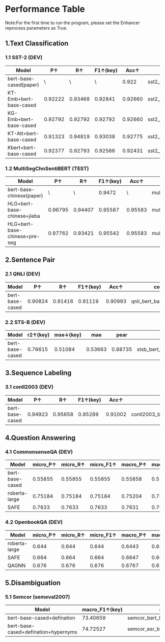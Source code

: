 # Performance Table

Note:For the first time to run the program, please set the Enhancer reprocess parameters as True.

## 1.Text Classification

### 1.1 SST-2 (DEV)

| Model                 | P↑      | R↑      | F1↑(key) | Acc↑    | code                          |
|-----------------------|---------|---------|----------|---------|-------------------------------|
| bert-base-cased(paper) | \       | \       | \        | 0.922   | sst2_bert_base_cased.py       |
| KT-Emb+bert-base-cased | 0.92222 | 0.93468 | 0.92841  | 0.92660 | sst2_ktemb_bert_base_cased.py |
| KG-Emb+bert-base-cased | 0.92792 | 0.92792 | 0.92792  | 0.92660 | sst2_kgemb_bert_base_cased.py |
| KT-Att+bert-base-cased | 0.91323 | 0.94819 | 0.93038  | 0.92775 | sst2_ktatt_bert_base_cased.py |
| Kbert+bert-base-cased | 0.92377 | 0.92793 | 0.92586  | 0.92431 | sst2_kbert_bert_base_cased.py |


[comment]: <> (### 1.2 SST-5 &#40;DEV&#41;)

[comment]: <> (| Model                  | micro_P↑ | micro_R↑ | micro_F1↑ | macro_P↑ | macro_R↑ | macro_F1↑&#40;key&#41; | Acc↑    | code                          |)

[comment]: <> (|------------------------|----------|----------|-----------|----------|----------|----------------|---------|-------------------------------|)

[comment]: <> (| bert-base-cased        | 0.48319  | 0.48319  | 0.48319   | 0.48459  | 0.46527  | 0.47156        | 0.48319 | sst5_bert_base_cased.py       |)

[comment]: <> (| KT-Att+bert-base-cased | 0.47321  | 0.47321  | 0.47321   | 0.47372  | 0.45257  | 0.45612        | 0.47321 | sst5_ktatt_bert_base_cased.py |)

[comment]: <> (| sembert | 0.49137 | 0.49137 | 0.49137 | 0.5108 | 0.47076 | 0.47388 | 0.49137 | sst5_sembert.py |)

### 1.2 MultiSegChnSentiBERT (TEST)

| Model | P↑ | R↑ | F1↑(key) | Acc↑ | code |
|---|---|---|---|---|---|
| bert-base-chinese(paper) | \ | \ | 0.9472 | \ | multisegchnsentibert_bert_base_chinese.py |
| HLG+bert-base-chinese+jieba | 0.96795 | 0.94407 | 0.95587 | 0.95583 | multisegchnsentibert_hlg_bert_base_chinese.py |
| HLG+bert-base-chinese+pre-seg | 0.97762 | 0.93421 | 0.95542 | 0.95583 | multisegchnsentibert_hlg_pre_seg_bert_base_chinese.py |

## 2.Sentence Pair

### 2.1 QNLI (DEV)

| Model | P↑ | R↑ | F1↑(key) | Acc↑ | code |
|---|---|---|---|---|---|
| bert-base-cased | 0.90824 | 0.91416 | 0.91119 | 0.90993 | qnli_bert_base_cased.py |

### 2.2 STS-B (DEV)

| Model | r2↑(key) | mse↓(key) | mae | pear | code |
|---|---|---|---|---|---|
| bert-base-cased | 0.76615 | 0.51084 | 0.53663 | 0.88735 | stsb_bert_base_cased.py |

## 3.Sequence Labeling

### 3.1 conll2003 (DEV)

| Model | P↑ | R↑ | F1↑(key) | Acc↑ | code |
|---|---|---|---|---|---|
| bert-base-cased | 0.94923 | 0.95658 | 0.95289 | 0.91002 | conll2003_bert_base_cased.py |

## 4.Question Answering

### 4.1 CommonsenseQA (DEV)

| Model | micro_P↑ | micro_R↑ | micro_F1↑ | macro_P↑ | macro_R↑ | macro_F1↑(key) | Acc↑ | code |
|---|---|---|---|---|---|---|---|---|
| bert-base-cased | 0.55855 | 0.55855 | 0.55855 | 0.55858 | 0.55801 |  0.55816 | 0.55855 | commonsense_qa_bert_base_cased.py |
| roberta-large | 0.75184 | 0.75184 | 0.75184 | 0.75204 | 0.78954 | 0.75169 | 0.75184 | commonsense_qa_roberta_large.py |
| SAFE | 0.7633 | 0.7633 | 0.7633 | 0.7631 | 0.7628 | 0.7629 | 0.76331 | commonsense_qa_safe.py |

[comment]: <> "| QAGNN | 0 | 0 | 0 | 0 | 0 | 0 | 0 | 0 |"


### 4.2 OpenbookQA &#40;DEV&#41;

| Model | micro_P↑ | micro_R↑ | micro_F1↑ | macro_P↑ | macro_R↑ | macro_F1↑(key) | Acc↑ | code |
|---|---|---|---|---|---|---|---|---|
| roberta-large | 0.644 | 0.644 | 0.644 | 0.6443   | 0.6442 | 0.6426 | 0.644 | openbook_qa_roberta_large.py |
| SAFE | 0.664 | 0.664 | 0.664 | 0.6647 | 0.6657 | 0.6636 | 0.664 | openbook_qa_safe.py |
| QAGNN | 0.676 | 0.676 | 0.676 | 0.6767 | 0.6774 | 0.6749 | 0.676 | openbook_qa_qagnn.py |

[comment]: <> "| QAGNN | 0 | 0 | 0 | 0 | 0 | 0 | 0 | 0 |"

 


## 5.Disambiguation

### 5.1 Semcor (semeval2007)

| Model | macro_F1↑(key) | code |
|---|---|---|
| bert-base-cased+defination | 73.40659 | semcor_bert_base_cased.py |
| bert-base-cased+defination+hypernyms | 74.72527 | semcor_esr_bert_base_cased.py |


[comment]: <> "## 6.Reading Comprehension"

[comment]: <> "### 6.1 NULL"


[comment]: <> "## 7.Masked LM"

[comment]: <> "### 7.1 NULL"